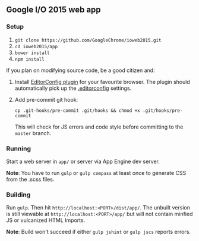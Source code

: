 ## Google I/O 2015 web app

### Setup

1. `git clone https://github.com/GoogleChrome/ioweb2015.git`
2. `cd ioweb2015/app`
3. `bower install`
4. `npm install`

If you plan on modifying source code, be a good citizen and:

1. Install [EditorConfig plugin](http://editorconfig.org/#download) for your favourite browser.
   The plugin should automatically pick up the [.editorconfig](.editorconfig) settings.
2. Add pre-commit git hook:
   ```
   cp .git-hooks/pre-commit .git/hooks && chmod +x .git/hooks/pre-commit
   ```

   This will check for JS errors and code style before committing to the `master` branch.

### Running

Start a web server in `app/` or server via App Engine dev server.

**Note**: You have to run `gulp` or `gulp compass` at least once to generate CSS from the .scss files.

### Building

Run `gulp`. Then hit `http://localhost:<PORT>/dist/app/`. The unbuilt version is still viewable at `http://localhost:<PORT>/app/` but will not contain minfied JS or vulcanized HTML Imports.

**Note**: Build won't succeed if either `gulp jshint` or `gulp jscs` reports errors.
